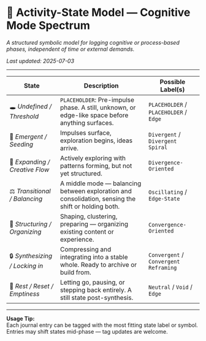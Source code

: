 # 🧠 Activity-State Model — Cognitive Mode Spectrum

_A structured symbolic model for logging cognitive or process-based phases, independent of time or external demands._

_Last updated: 2025-07-03_

---

| **State**                        | **Description**                                                                 | **Possible Label(s)**                          |
|----------------------------------|----------------------------------------------------------------------------------|------------------------------------------------|
| 🕳️ *Undefined / Threshold*        | `PLACEHOLDER`: Pre-impulse phase. A still, unknown, or edge-like space before anything surfaces. | `PLACEHOLDER` / `PLACEHOLDER` / `Edge`          |
| 🌱 *Emergent / Seeding*           | Impulses surface, exploration begins, ideas arrive.                              | `Divergent` / `Divergent Spiral`                |
| 🌊 *Expanding / Creative Flow*    | Actively exploring with patterns forming, but not yet structured.                | `Divergence-Oriented`                          |
| ⚖️ *Transitional / Balancing*     | A middle mode — balancing between exploration and consolidation, sensing the shift or holding both. | `Oscillating` / `Edge-State`                   |
| 🧰 *Structuring / Organizing*     | Shaping, clustering, preparing — organizing existing content or experience.      | `Convergence-Oriented`                         |
| 🔒 *Synthesizing / Locking in*    | Compressing and integrating into a stable whole. Ready to archive or build from. | `Convergent` / `Convergent Reframing`          |
| 🧘 *Rest / Reset / Emptiness*     | Letting go, pausing, or stepping back entirely. A still state post-synthesis.    | `Neutral` / `Void` / `Edge`                    |

---

**Usage Tip:**  
Each journal entry can be tagged with the most fitting state label or symbol.  
Entries may shift states mid-phase — tag updates are welcome.  
